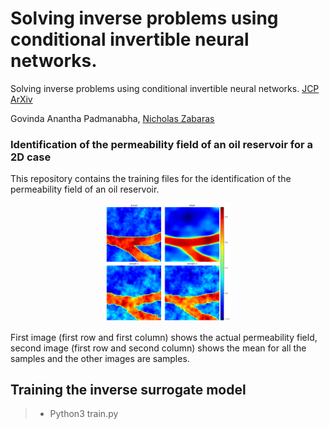 # Solving inverse problems using conditional invertible neural networks.

Solving inverse problems using conditional invertible neural networks. [JCP](https://www.sciencedirect.com/science/article/pii/S0021999121000899#se0110) [ArXiv](https://arxiv.org/abs/2007.15849)

Govinda Anantha Padmanabha, [Nicholas Zabaras](https://www.zabaras.com/)  
### Identification of the permeability field of an oil reservoir for a 2D case

This repository contains the training files for the identification of the permeability field of an oil reservoir.  
<p align="center">
 <img src="images/Pic1-1.png" width="200">
 </p>
First image (first row and first column) shows the actual permeability field, second image (first row and second column) shows the mean for all the samples and the other images are samples.

## Training the inverse surrogate model

> - Python3 train.py

